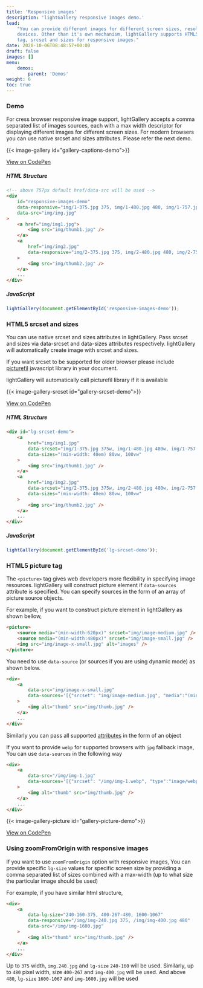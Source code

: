 ```yaml
---
title: 'Responsive images'
description: 'lightGallery responsive images demo.'
lead:
    "You can provide different images for different screen sizes, resolution or
    devices. Other than it's own mechanism, lightGallery supports HTML5 picture
    tag, srcset and sizes for responsive images."
date: 2020-10-06T08:48:57+00:00
draft: false
images: []
menu:
    demos:
        parent: 'Demos'
weight: 6
toc: true
---
```


### Demo

For cress browser responsive image support, lightGallery accepts a comma
separated list of images sources, each with a max width descriptor for
displaying different images for different screen sizes. For modern browsers you
can use native srcset and sizes attributes. Please refer the next demo.

{{< image-gallery id="gallery-captions-demo">}}

<div class="codepen-demo">
    <a target="_blank" href="https://codepen.io/sachinchoolur/pen/OJpXJda">View on CodePen</a>
</div>

##### HTML Structure

```html
<!-- above 757px default href/data-src will be used -->
<div
    id="responsive-images-demo"
    data-responsive="img/1-375.jpg 375, img/1-480.jpg 480, img/1-757.jpg 757"
    data-src="img/img.jpg"
>
    <a href="img/img1.jpg">
        <img src="img/thumb1.jpg" />
    </a>
    <a
        href="img/img2.jpg"
        data-responsive="img/2-375.jpg 375, img/2-480.jpg 480, img/2-757.jpg 757"
    >
        <img src="img/thumb2.jpg" />
    </a>
    ...
</div>
```

##### JavaScript

```js
lightGallery(document.getElementById('responsive-images-demo'));
```

### HTML5 srcset and sizes

You can use native srcset and sizes attributes in lightGallery. Pass srcset and
sizes via data-srcset and data-sizes attributes respectively. lightGallery will
automatically create image with srcset and sizes.

<div class="alert alert-info" role="alert">If you want srcset to be supported for older browser please include <a href="http://caniuse.com/#feat=video" target="_blank">picturefil</a> javascript library in your document.
</div>

lightGallery will automatically call picturefil library if it is available

{{< image-gallery-srcset id="gallery-srcset-demo">}}

<div class="codepen-demo">
    <a target="_blank" href="https://codepen.io/sachinchoolur/pen/BaWzyaE">View on CodePen</a>
</div>

##### HTML Structure

```html
<div id="lg-srcset-demo">
    <a
        href="img/img1.jpg"
        data-srcset="img/1-375.jpg 375w, img/1-480.jpg 480w, img/1-757.jpg 757w"
        data-sizes="(min-width: 40em) 80vw, 100vw"
    >
        <img src="img/thumb1.jpg" />
    </a>
    <a
        href="img/img2.jpg"
        data-srcset="img/2-375.jpg 375w, img/2-480.jpg 480w, img/2-757.jpg 757w"
        data-sizes="(min-width: 40em) 80vw, 100vw"
    >
        <img src="img/thumb2.jpg" />
    </a>
    ...
</div>
```

##### JavaScript

```js
lightGallery(document.getElementById('lg-srcset-demo'));
```

### HTML5 picture tag

The `<picture>` tag gives web developers more flexibility in specifying image
resources. lightGallery will construct picture element if `data-sources`
attribute is specified. You can specify sources in the form of an array of
picture source objects.

For example, if you want to construct picture element in lightGallery as shown
bellow,

```html
<picture>
    <source media="(min-width:620px)" srcset="img/image-medium.jpg" />
    <source media="(min-width:480px)" srcset="img/image-small.jpg" />
    <img src="img/image-x-small.jpg" alt="images" />
</picture>
```

You need to use `data-source` (or sources if you are using dynamic mode) as
shown below.

```html
<div>
    <a
        data-src="img/image-x-small.jpg"
        data-sources='[{"srcset": "img/image-medium.jpg", "media":"(min-width:620px)"}, {"srcset": "img/image-small.jpg", "media":"(min-width:480px)"}]'
    >
        <img alt="thumb" src="img/thumb.jpg" />
    </a>
    ...
</div>
```

Similarly you can pass all supported
<a href="https://developer.mozilla.org/en-US/docs/Web/HTML/Element/source#attributes" target="_blank">attributes</a>
in the form of an object

If you want to provide `webp` for supported browsers with `jpg` fallback image,
You can use `data-sources` in the following way

```html
<div>
    <a
        data-src="/img/img-1.jpg"
        data-sources='[{"srcset": "/img/img-1.webp", "type":"image/webp"}]'
    >
        <img alt="thumb" src="img/thumb.jpg" />
    </a>
    ...
</div>
```

{{< image-gallery-picture id="gallery-picture-demo">}}

<div class="codepen-demo">
    <a target="_blank" href="https://codepen.io/sachinchoolur/pen/wvJWBOM">View on CodePen</a>
</div>

### Using zoomFromOrigin with responsive images

If you want to use `zoomFromOrigin` option with responsive images, You can
provide specific `lg-size` values for specific screen size by providing a comma
separated list of sizes combined with a max-width (up to what size the
particular image should be used)

For example, if you have similar html structure,

```html
<div>
    <a
        data-lg-size="240-160-375, 400-267-480, 1600-1067"
        data-responsive="/img/img-240.jpg 375, /img/img-400.jpg 480"
        data-src="/img/img-1600.jpg"
    >
        <img alt="thumb" src="img/thumb.jpg" />
    </a>
    ...
</div>
```

Up to `375` width, `img.240.jpg` and `lg-size` `240-160` will be used.
Similarly, up to `480` pixel width, size `400-267` and `img-400.jpg` will be
used. And above `480`, `lg-size` `1600-1067` and `img-1600.jpg` will be used
